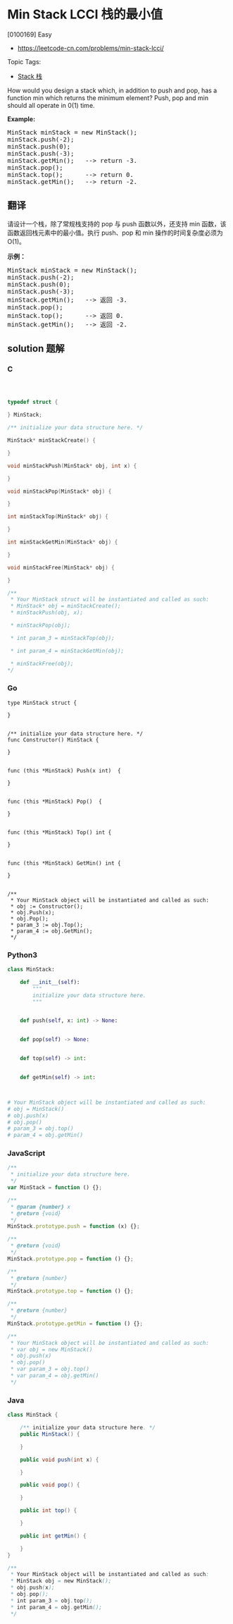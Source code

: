 # Min Stack LCCI 栈的最小值

[0100169] Easy

- https://leetcode-cn.com/problems/min-stack-lcci/

Topic Tags:

- [Stack 栈](https://leetcode-cn.com/tag/stack/)

How would you design a stack which, in addition to push and pop, has a function min which returns the minimum element? Push, pop and min should all operate in 0(1) time.

**Example:**

<pre>MinStack minStack = new MinStack();
minStack.push(-2);
minStack.push(0);
minStack.push(-3);
minStack.getMin();   --&gt; return -3.
minStack.pop();
minStack.top();      --&gt; return 0.
minStack.getMin();   --&gt; return -2.</pre>

## 翻译

请设计一个栈，除了常规栈支持的 pop 与 push 函数以外，还支持 min 函数，该函数返回栈元素中的最小值。执行 push、pop 和 min 操作的时间复杂度必须为 O(1)。

**示例：**

<pre>MinStack minStack = new MinStack();<br>minStack.push(-2);<br>minStack.push(0);<br>minStack.push(-3);<br>minStack.getMin();   --&gt; 返回 -3.<br>minStack.pop();<br>minStack.top();      --&gt; 返回 0.<br>minStack.getMin();   --&gt; 返回 -2.</pre>

## solution 题解

### C

```c



typedef struct {

} MinStack;

/** initialize your data structure here. */

MinStack* minStackCreate() {

}

void minStackPush(MinStack* obj, int x) {

}

void minStackPop(MinStack* obj) {

}

int minStackTop(MinStack* obj) {

}

int minStackGetMin(MinStack* obj) {

}

void minStackFree(MinStack* obj) {

}

/**
 * Your MinStack struct will be instantiated and called as such:
 * MinStack* obj = minStackCreate();
 * minStackPush(obj, x);

 * minStackPop(obj);

 * int param_3 = minStackTop(obj);

 * int param_4 = minStackGetMin(obj);

 * minStackFree(obj);
*/
```

### Go

```golang
type MinStack struct {

}


/** initialize your data structure here. */
func Constructor() MinStack {

}


func (this *MinStack) Push(x int)  {

}


func (this *MinStack) Pop()  {

}


func (this *MinStack) Top() int {

}


func (this *MinStack) GetMin() int {

}


/**
 * Your MinStack object will be instantiated and called as such:
 * obj := Constructor();
 * obj.Push(x);
 * obj.Pop();
 * param_3 := obj.Top();
 * param_4 := obj.GetMin();
 */
```

### Python3

```python
class MinStack:

    def __init__(self):
        """
        initialize your data structure here.
        """


    def push(self, x: int) -> None:


    def pop(self) -> None:


    def top(self) -> int:


    def getMin(self) -> int:



# Your MinStack object will be instantiated and called as such:
# obj = MinStack()
# obj.push(x)
# obj.pop()
# param_3 = obj.top()
# param_4 = obj.getMin()
```

### JavaScript

```javascript
/**
 * initialize your data structure here.
 */
var MinStack = function () {};

/**
 * @param {number} x
 * @return {void}
 */
MinStack.prototype.push = function (x) {};

/**
 * @return {void}
 */
MinStack.prototype.pop = function () {};

/**
 * @return {number}
 */
MinStack.prototype.top = function () {};

/**
 * @return {number}
 */
MinStack.prototype.getMin = function () {};

/**
 * Your MinStack object will be instantiated and called as such:
 * var obj = new MinStack()
 * obj.push(x)
 * obj.pop()
 * var param_3 = obj.top()
 * var param_4 = obj.getMin()
 */
```

### Java

```java
class MinStack {

    /** initialize your data structure here. */
    public MinStack() {

    }

    public void push(int x) {

    }

    public void pop() {

    }

    public int top() {

    }

    public int getMin() {

    }
}

/**
 * Your MinStack object will be instantiated and called as such:
 * MinStack obj = new MinStack();
 * obj.push(x);
 * obj.pop();
 * int param_3 = obj.top();
 * int param_4 = obj.getMin();
 */
```
